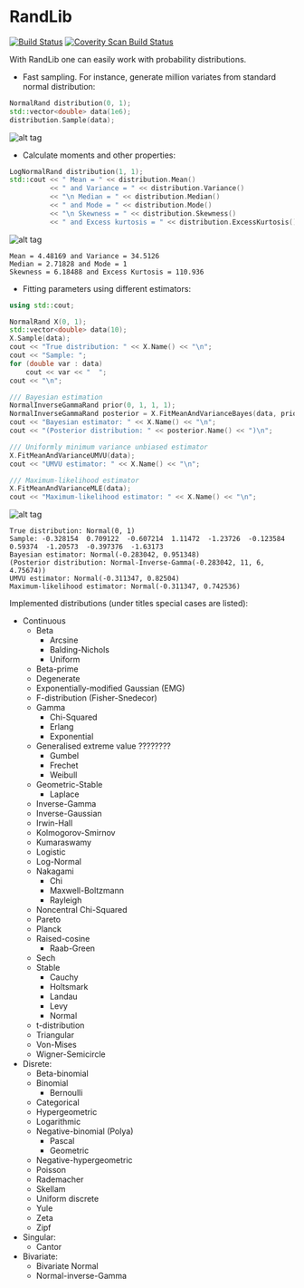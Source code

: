 # RandLib

[![Build Status](https://travis-ci.org/StochasticEngineer/RandLib.svg?branch=master)](https://travis-ci.org/StochasticEngineer/RandLib)
<a href="https://scan.coverity.com/projects/randlib">
  <img alt="Coverity Scan Build Status"
       src="https://scan.coverity.com/projects/12703/badge.svg"/>
</a>

With RandLib one can easily work with probability distributions.
* Fast sampling. For instance, generate million variates from standard normal distribution:
```c++
NormalRand distribution(0, 1);
std::vector<double> data(1e6);
distribution.Sample(data);
```
![alt tag](https://github.com/StochasticEngineer/RandLib/blob/master/images/standardNormal.png)

* Calculate moments and other properties:
```c++
LogNormalRand distribution(1, 1);
std::cout << " Mean = " << distribution.Mean()
          << " and Variance = " << distribution.Variance()
          << "\n Median = " << distribution.Median()
          << " and Mode = " << distribution.Mode()
          << "\n Skewness = " << distribution.Skewness()
          << " and Excess kurtosis = " << distribution.ExcessKurtosis();
```
![alt tag](https://github.com/StochasticEngineer/RandLib/blob/master/images/lognormal11.png)
```
Mean = 4.48169 and Variance = 34.5126
Median = 2.71828 and Mode = 1
Skewness = 6.18488 and Excess Kurtosis = 110.936
```
* Fitting parameters using different estimators:
```c++
using std::cout;

NormalRand X(0, 1);
std::vector<double> data(10);
X.Sample(data);
cout << "True distribution: " << X.Name() << "\n";
cout << "Sample: ";
for (double var : data)
    cout << var << "  ";
cout << "\n";

/// Bayesian estimation
NormalInverseGammaRand prior(0, 1, 1, 1);
NormalInverseGammaRand posterior = X.FitMeanAndVarianceBayes(data, prior);
cout << "Bayesian estimator: " << X.Name() << "\n";
cout << "(Posterior distribution: " << posterior.Name() << ")\n";

/// Uniformly minimum variance unbiased estimator
X.FitMeanAndVarianceUMVU(data);
cout << "UMVU estimator: " << X.Name() << "\n";

/// Maximum-likelihood estimator
X.FitMeanAndVarianceMLE(data);
cout << "Maximum-likelihood estimator: " << X.Name() << "\n";
```
![alt tag](https://github.com/StochasticEngineer/RandLib/blob/master/images/normalFit.png)
```
True distribution: Normal(0, 1)
Sample: -0.328154  0.709122  -0.607214  1.11472  -1.23726  -0.123584  0.59374  -1.20573  -0.397376  -1.63173
Bayesian estimator: Normal(-0.283042, 0.951348)
(Posterior distribution: Normal-Inverse-Gamma(-0.283042, 11, 6, 4.75674))
UMVU estimator: Normal(-0.311347, 0.82504)
Maximum-likelihood estimator: Normal(-0.311347, 0.742536)
```

Implemented distributions (under titles special cases are listed):
* Continuous
  * Beta
    * Arcsine
    * Balding-Nichols
    * Uniform
  * Beta-prime
  * Degenerate
  * Exponentially-modified Gaussian (EMG)
  * F-distribution (Fisher-Snedecor)
  * Gamma
    * Chi-Squared
    * Erlang
    * Exponential
  * Generalised extreme value ????????
    * Gumbel
    * Frechet
    * Weibull
  * Geometric-Stable
    * Laplace
  * Inverse-Gamma
  * Inverse-Gaussian
  * Irwin-Hall
  * Kolmogorov-Smirnov
  * Kumaraswamy
  * Logistic
  * Log-Normal
  * Nakagami
    * Chi
    * Maxwell-Boltzmann
    * Rayleigh
  * Noncentral Chi-Squared
  * Pareto
  * Planck
  * Raised-cosine
    * Raab-Green
  * Sech
  * Stable
    * Cauchy
    * Holtsmark
    * Landau
    * Levy
    * Normal
  * t-distribution
  * Triangular
  * Von-Mises
  * Wigner-Semicircle
* Disrete:
  * Beta-binomial
  * Binomial
    * Bernoulli
  * Categorical
  * Hypergeometric
  * Logarithmic
  * Negative-binomial (Polya)
    * Pascal
    * Geometric
  * Negative-hypergeometric
  * Poisson
  * Rademacher
  * Skellam
  * Uniform discrete
  * Yule
  * Zeta
  * Zipf
* Singular:
  * Cantor
* Bivariate:
  * Bivariate Normal
  * Normal-inverse-Gamma
